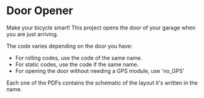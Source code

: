 # Door Opener
Make your bicycle smart! This project opens the door of your garage when you are just arriving.

The code varies depending on the door you have:
- For rolling codes, use the code of the same name.
- For static codes, use the code if the same name.
- For opening the door without needing a GPS module, use 'no_GPS'

Each one of the PDFs contains the schematic of the layout it's written in the name.
